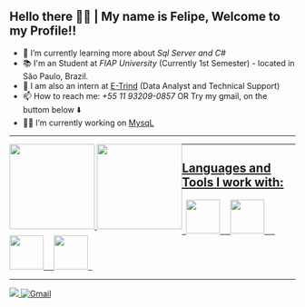 ## Hello there 👋👋 | My name is Felipe, Welcome to my Profile!!
- 🌱 I’m currently learning more about  *Sql Server and C#* <br>
- 📚 I'm an Student at _FIAP University_ (Currently 1st Semester) - located in São Paulo, Brazil.
- 🧠 I am also an intern at [E-Trind](https://etrind.com.br/) (Data Analyst and Technical Support)
- 📫 How to reach me: *+55 11 93209-0857* OR Try my gmail, on the buttom below ⬇️ <br>
- 👨‍💻 I’m currently working on [MysqL](https://github.com/ffaZan/mysql_estudos) 

<hr>
<div style="float: left;">
<a href="https://github.com/ffaZan">
<img height="150em" src="https://github-readme-stats.vercel.app/api?username=ffaZan&show_icons=true&theme=algolia&include_all_commits=true&count_private=true"/>
<img height="150em" src="https://github-readme-stats.vercel.app/api/top-langs/?username=ffaZan&layout=compact&langs_count=7&theme=algolia"/>
</div>


  <hr>
  
<div>
  <h2> Languages and Tools I work with: </h2>
<code> <img height="60" width="60" src="https://cdn.jsdelivr.net/gh/devicons/devicon/icons/microsoftsqlserver/microsoftsqlserver-plain-wordmark.svg" /> </code>
<code> <img height="60" width="60" src="https://cdn.jsdelivr.net/gh/devicons/devicon/icons/csharp/csharp-original.svg" /> </code>
<code> <img height="60" width="60" src="https://cdn.jsdelivr.net/gh/devicons/devicon/icons/dotnetcore/dotnetcore-original.svg" /> </code>
<code> <img height="60" width="60" src="https://cdn.jsdelivr.net/gh/devicons/devicon/icons/visualstudio/visualstudio-plain.svg" /> </code>        
     
<!--<code><img height="40" width="40" src="https://cdn.jsdelivr.net/gh/devicons/devicon/icons/html5/html5-original.svg"/></code>
<code><img height="40" width="40" src="https://cdn.jsdelivr.net/gh/devicons/devicon/icons/css3/css3-original.svg"/></code>
<code><img height="40" width="40" src="https://cdn.jsdelivr.net/gh/devicons/devicon/icons/javascript/javascript-original.svg"/></code>
<code><img height="40" width="40" src="https://cdn.jsdelivr.net/gh/devicons/devicon/icons/php/php-original.svg"/></code>
<code><img height="40" width="40" src="https://cdn.jsdelivr.net/gh/devicons/devicon/icons/bootstrap/bootstrap-original.svg"/></code>
<code><img height="40" width="40" src="https://cdn.jsdelivr.net/gh/devicons/devicon/icons/vscode/vscode-original.svg"/></code>
<code><img height="40" width="40" src="https://cdn.jsdelivr.net/gh/devicons/devicon/icons/apache/apache-original.svg"/></code>
<code><img height="40" width="40" src="https://cdn.jsdelivr.net/gh/devicons/devicon/icons/mysql/mysql-original.svg"/></code>
<code><img height="40" width="40" src="https://cdn.jsdelivr.net/gh/devicons/devicon/icons/git/git-original.svg"/></code>
<code><img height="40" width="40" src="https://cdn.jsdelivr.net/gh/devicons/devicon/icons/github/github-original.svg"/></code>
<code><img height="40" width="40" src="https://cdn.jsdelivr.net/gh/devicons/devicon/icons/arduino/arduino-original-wordmark.svg"/></code>
<code><img height="40" width="40" src="https://cdn.jsdelivr.net/gh/devicons/devicon/icons/java/java-original-wordmark.svg"/></code>
<code><img height="40" width="40" src="https://cdn.jsdelivr.net/gh/devicons/devicon/icons/dart/dart-original-wordmark.svg"/></code>-->
  <!--Loading...📚 -->
</div>
  <hr>
<div>
<a href="https://www.linkedin.com/in/felipefazan/"><img src="https://img.shields.io/badge/LinkedIn-0077B5?style=for-the-badge&logo=linkedin&logoColor=white"</a>
<a href="mailto:felipeffazandebrito@gmail.com "><img src="https://img.shields.io/badge/Gmail-D14836?style=for-the-badge&logo=gmail&logoColor=white" alt="Gmail"></a>
</div>
